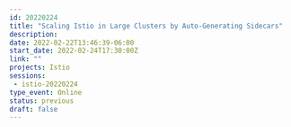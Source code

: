 ```yaml
---
id: 20220224
title: "Scaling Istio in Large Clusters by Auto-Generating Sidecars"
description: 
date: 2022-02-22T13:46:39-06:00
start_date: 2022-02-24T17:30:00Z
link: "" 
projects: Istio
sessions: 
 - istio-20220224
type_event: Online
status: previous
draft: false
---
```




